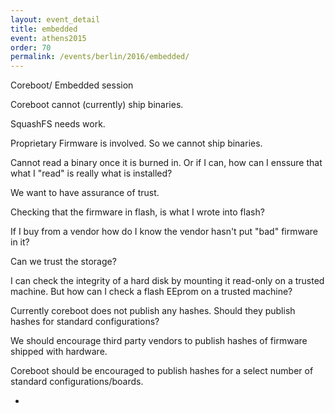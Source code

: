 ```yaml
---
layout: event_detail
title: embedded
event: athens2015
order: 70
permalink: /events/berlin/2016/embedded/
---
```


Coreboot/ Embedded session

Coreboot cannot (currently) ship binaries.

SquashFS needs work.

Proprietary Firmware is involved.  So we cannot ship binaries.

Cannot read a binary once it is burned in. Or if I can, how can I enssure that what I "read" is really what is installed?

We want to have assurance of trust.

Checking that the firmware in flash, is what I wrote into flash?

If I buy from a vendor how do I know the vendor hasn't put "bad" firmware in it?

Can we trust the storage?

I can check the integrity of a hard disk by mounting it read-only on a trusted machine.  But how can I check a flash EEprom on a trusted machine?

Currently coreboot does not publish any hashes.  Should they publish hashes for standard configurations?

We should encourage third party vendors to publish hashes of firmware shipped with hardware.

Coreboot should be encouraged to publish hashes for a select number of standard configurations/boards.

-

